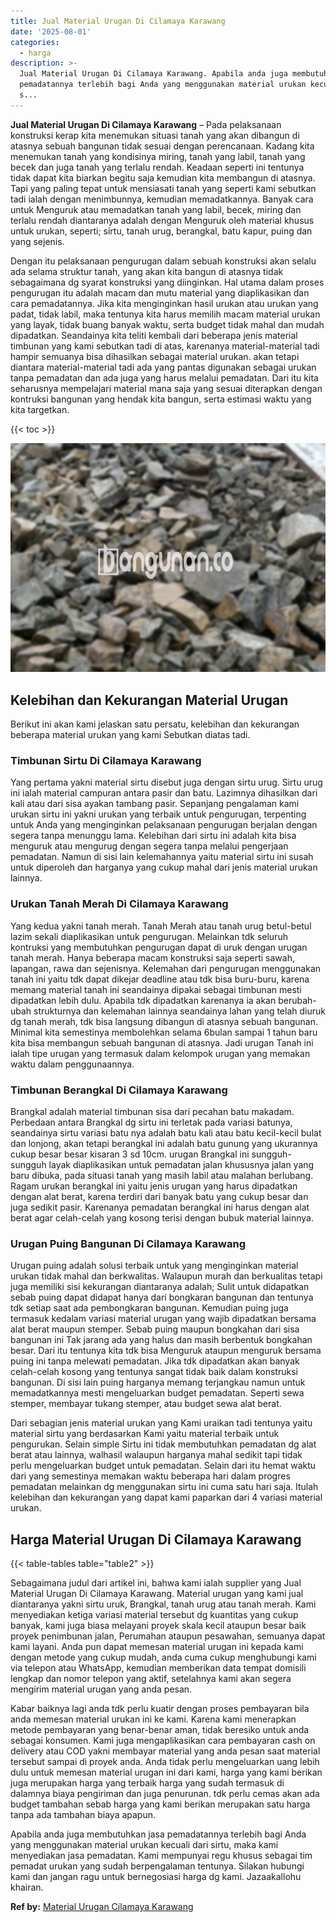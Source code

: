 ```yaml
---
title: Jual Material Urugan Di Cilamaya Karawang
date: '2025-08-01'
categories:
  - harga
description: >-
  Jual Material Urugan Di Cilamaya Karawang. Apabila anda juga membutuhkan jasa
  pemadatannya terlebih bagi Anda yang menggunakan material urukan kecuali dari
  s...
---
```


**Jual Material Urugan Di Cilamaya Karawang** – Pada pelaksanaan konstruksi kerap kita menemukan situasi tanah yang akan dibangun di atasnya sebuah bangunan tidak sesuai dengan perencanaan. Kadang kita menemukan tanah yang kondisinya miring, tanah yang labil, tanah yang becek dan juga tanah yang terlalu rendah. Keadaan seperti ini tentunya tidak dapat kita biarkan begitu saja kemudian kita membangun di atasnya. Tapi yang paling tepat untuk mensiasati tanah yang seperti kami sebutkan tadi ialah dengan menimbunnya, kemudian memadatkannya. Banyak cara untuk Menguruk atau memadatkan tanah yang labil, becek, miring dan terlalu rendah diantaranya adalah dengan Menguruk oleh material khusus untuk urukan, seperti; sirtu, tanah urug, berangkal, batu kapur, puing dan yang sejenis.

Dengan itu pelaksanaan pengurugan dalam sebuah konstruksi akan selalu ada selama struktur tanah, yang akan kita bangun di atasnya tidak sebagaimana dg syarat konstruksi yang diinginkan. Hal utama dalam proses pengurugan itu adalah macam dan mutu material yang diaplikasikan dan cara pemadatannya. Jika kita menginginkan hasil urukan atau urukan yang padat, tidak labil, maka tentunya kita harus memilih macam material urukan yang layak, tidak buang banyak waktu, serta budget tidak mahal dan mudah dipadatkan. Seandainya kita teliti kembali dari beberapa jenis material timbunan yang kami sebutkan tadi di atas, karenanya material-material tadi hampir semuanya bisa dihasilkan sebagai material urukan. akan tetapi diantara material-material tadi ada yang pantas digunakan sebagai urukan tanpa pemadatan dan ada juga yang harus melalui pemadatan. Dari itu kita seharusnya mempelajari material mana saja yang sesuai diterapkan dengan kontruksi bangunan yang hendak kita bangun, serta estimasi waktu yang kita targetkan.

{{< toc >}}

![Jual Material Urugan Di Cilamaya Karawang](/images/jual-urugan-15.png)

## Kelebihan dan Kekurangan Material Urugan

Berikut ini akan kami jelaskan satu persatu, kelebihan dan kekurangan beberapa material urukan yang kami Sebutkan diatas tadi.

### Timbunan Sirtu Di Cilamaya Karawang

Yang pertama yakni material sirtu disebut juga dengan sirtu urug. Sirtu urug ini ialah material campuran antara pasir dan batu. Lazimnya dihasilkan dari kali atau dari sisa ayakan tambang pasir. Sepanjang pengalaman kami urukan sirtu ini yakni urukan yang terbaik untuk pengurugan, terpenting untuk Anda yang menginginkan pelaksanaan pengurugan berjalan dengan segera tanpa menunggu lama. Kelebihan dari sirtu ini adalah kita bisa menguruk atau mengurug dengan segera tanpa melalui pengerjaan pemadatan. Namun di sisi lain kelemahannya yaitu material sirtu ini susah untuk diperoleh dan harganya yang cukup mahal dari jenis material urukan lainnya.

### Urukan Tanah Merah Di Cilamaya Karawang

Yang kedua yakni tanah merah. Tanah Merah atau tanah urug betul-betul lazim sekali diaplikasikan untuk pengurugan. Melainkan tdk seluruh kontruksi yang membutuhkan pengurugan dapat di uruk dengan urugan tanah merah. Hanya beberapa macam konstruksi saja seperti sawah, lapangan, rawa dan sejenisnya. Kelemahan dari pengurugan menggunakan tanah ini yaitu tdk dapat dikejar deadline atau tdk bisa buru-buru, karena memang material tanah ini seandainya dipakai sebagai timbunan mesti dipadatkan lebih dulu. Apabila tdk dipadatkan karenanya ia akan berubah-ubah strukturnya dan kelemahan lainnya seandainya lahan yang telah diuruk dg tanah merah, tdk bisa langsung dibangun di atasnya sebuah bangunan. Minimal kita semestinya membolehkan selama 6bulan sampai 1 tahun baru kita bisa membangun sebuah bangunan di atasnya. Jadi urugan Tanah ini ialah tipe urugan yang termasuk dalam kelompok urugan yang memakan waktu dalam penggunaannya.

### Timbunan Berangkal Di Cilamaya Karawang

Brangkal adalah material timbunan sisa dari pecahan batu makadam. Perbedaan antara Brangkal dg sirtu ini terletak pada variasi batunya, seandainya sirtu variasi batu nya adalah batu kali atau batu kecil-kecil bulat dan lonjong, akan tetapi berangkal ini adalah batu gunung yang ukurannya cukup besar besar kisaran 3 sd 10cm. urugan Brangkal ini sungguh-sungguh layak diaplikasikan untuk pemadatan jalan khususnya jalan yang baru dibuka, pada situasi tanah yang masih labil atau malahan berlubang. Ragam urukan berangkal ini yaitu jenis urugan yang harus dipadatkan dengan alat berat, karena terdiri dari banyak batu yang cukup besar dan juga sedikit pasir. Karenanya pemadatan berangkal ini harus dengan alat berat agar celah-celah yang kosong terisi dengan bubuk material lainnya.

### Urugan Puing Bangunan Di Cilamaya Karawang

Urugan puing adalah solusi terbaik untuk yang menginginkan material urukan tidak mahal dan berkwalitas. Walaupun murah dan berkualitas tetapi juga memiliki sisi kekurangan diantaranya adalah; Sulit untuk didapatkan sebab puing dapat didapat hanya dari bongkaran bangunan dan tentunya tdk setiap saat ada pembongkaran bangunan. Kemudian puing juga termasuk kedalam variasi material urugan yang wajib dipadatkan bersama alat berat maupun stemper. Sebab puing maupun bongkahan dari sisa bangunan ini Tak jarang ada yang halus dan masih berbentuk bongkahan besar. Dari itu tentunya kita tdk bisa Menguruk ataupun menguruk bersama puing ini tanpa melewati pemadatan. Jika tdk dipadatkan akan banyak celah-celah kosong yang tentunya sangat tidak baik dalam konstruksi bangunan. Di sisi lain puing harganya memang terjangkau namun untuk memadatkannya mesti mengeluarkan budget pemadatan. Seperti sewa stemper, membayar tukang stemper, atau budget sewa alat berat.

Dari sebagian jenis material urukan yang Kami uraikan tadi tentunya yaitu material sirtu yang berdasarkan Kami yaitu material terbaik untuk pengurukan. Selain simple Sirtu ini tidak membutuhkan pemadatan dg alat berat atau lainnya, walhasil walaupun harganya mahal sedikit tapi tidak perlu mengeluarkan budget untuk pemadatan. Selain dari itu hemat waktu dari yang semestinya memakan waktu beberapa hari dalam progres pemadatan melainkan dg menggunakan sirtu ini cuma satu hari saja. Itulah kelebihan dan kekurangan yang dapat kami paparkan dari 4 variasi material urukan.

## Harga Material Urugan Di Cilamaya Karawang

{{< table-tables table="table2" >}}

Sebagaimana judul dari artikel ini, bahwa kami ialah supplier yang Jual Material Urugan Di Cilamaya Karawang. Material urugan yang kami jual diantaranya yakni sirtu uruk, Brangkal, tanah urug atau tanah merah. Kami menyediakan ketiga variasi material tersebut dg kuantitas yang cukup banyak, kami juga biasa melayani proyek skala kecil ataupun besar baik proyek penimbunan jalan, Perumahan ataupun pesawahan, semuanya dapat kami layani. Anda pun dapat memesan material urugan ini kepada kami dengan metode yang cukup mudah, anda cuma cukup menghubungi kami via telepon atau WhatsApp, kemudian memberikan data tempat domisili lengkap dan nomor telepon yang aktif, setelahnya kami akan segera mengirim material urugan yang anda pesan.

Kabar baiknya lagi anda tdk perlu kuatir dengan proses pembayaran bila anda memesan material urukan ini ke kami. Karena kami menerapkan metode pembayaran yang benar-benar aman, tidak beresiko untuk anda sebagai konsumen. Kami juga mengaplikasikan cara pembayaran cash on delivery atau COD yakni membayar material yang anda pesan saat material tersebut sampai di proyek anda. Anda tidak perlu mengeluarkan uang lebih dulu untuk memesan material urugan ini dari kami, harga yang kami berikan juga merupakan harga yang terbaik harga yang sudah termasuk di dalamnya biaya pengiriman dan juga penurunan. tdk perlu cemas akan ada budget tambahan sebab harga yang kami berikan merupakan satu harga tanpa ada tambahan biaya apapun.

Apabila anda juga membutuhkan jasa pemadatannya terlebih bagi Anda yang menggunakan material urukan kecuali dari sirtu, maka kami menyediakan jasa pemadatan. Kami mempunyai regu khusus sebagai tim pemadat urukan yang sudah berpengalaman tentunya. Silakan hubungi kami dan jangan ragu untuk bernegosiasi harga dg kami. Jazaakallohu khairan.

**Ref by:** [Material Urugan Cilamaya Karawang](https://id.wikipedia.org/wiki/Material)
